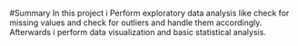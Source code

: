 #Summary 
In this project i Perform exploratory data analysis like check for missing values and check for outliers and handle them accordingly. Afterwards i perform data visualization
and basic statistical analysis. 

